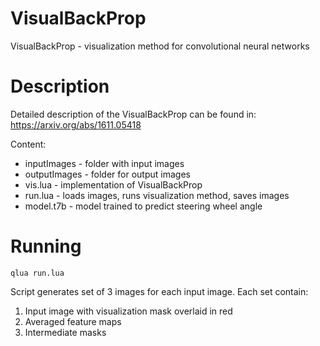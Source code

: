 # VisualBackProp
VisualBackProp - visualization method for convolutional neural networks

# Description
Detailed description of the VisualBackProp can be found in:
https://arxiv.org/abs/1611.05418

Content:

* inputImages - folder with input images
* outputImages - folder for output images
* vis.lua - implementation of VisualBackProp 
* run.lua - loads images, runs visualization method, saves images
* model.t7b - model trained to predict steering wheel angle

# Running
`qlua run.lua`

Script generates set of 3 images for each input image. Each set contain:

1. Input image with visualization mask overlaid in red
2. Averaged feature maps
3. Intermediate masks
